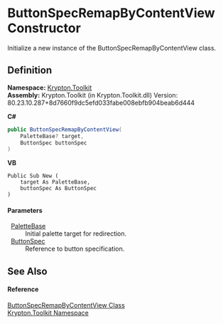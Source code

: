 # ButtonSpecRemapByContentView Constructor


Initialize a new instance of the ButtonSpecRemapByContentView class.



## Definition
**Namespace:** <a href="79d2eac2-21f4-54ff-7552-b20c33c30600.md">Krypton.Toolkit</a>  
**Assembly:** Krypton.Toolkit (in Krypton.Toolkit.dll) Version: 80.23.10.287+8d7660f9dc5efd033fabe008ebfb904beab6d444

**C#**
``` C#
public ButtonSpecRemapByContentView(
	PaletteBase? target,
	ButtonSpec buttonSpec
)
```
**VB**
``` VB
Public Sub New ( 
	target As PaletteBase,
	buttonSpec As ButtonSpec
)
```



#### Parameters
<dl><dt>  <a href="6da77fa5-1590-4646-f2ea-70002c922aee.md">PaletteBase</a></dt><dd>Initial palette target for redirection.</dd><dt>  <a href="5c226624-9ac8-d7c9-8a8d-31d5ff115dbd.md">ButtonSpec</a></dt><dd>Reference to button specification.</dd></dl>

## See Also


#### Reference
<a href="1565f115-ed97-640a-0b25-aca9e284485d.md">ButtonSpecRemapByContentView Class</a>  
<a href="79d2eac2-21f4-54ff-7552-b20c33c30600.md">Krypton.Toolkit Namespace</a>  
